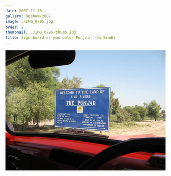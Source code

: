 ```yaml
---
date: 2007-11-18
gallery: besham-2007
image: ./IMG_0795.jpg
order: 2
thumbnail: ./IMG_0795-thumb.jpg
title: Sign board as you enter Punjab from Sindh
---
```


![Sign board as you enter Punjab from Sindh](./IMG_0795.jpg)